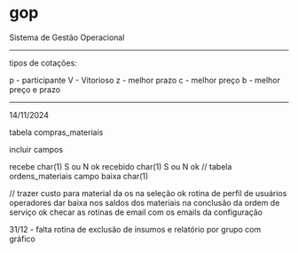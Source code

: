 # gop
Sistema de Gestão Operacional

--------------------------------------

tipos de cotações:

p - participante
V - Vitorioso
z - melhor prazo
c - melhor preço
b - melhor preço e prazo

---------------------------------------


14/11/2024

tabela compras_materiais

incluir campos

recebe char(1) S ou N  ok
recebido char(1) S ou N  ok
// tabela ordens_materiais
campo baixa char(1)

// 
trazer custo para material da os na seleção ok
rotina de perfil de usuários operadores
dar baixa nos saldos dos materiais na conclusão da ordem de serviço ok
checar as rotinas de email com os emails da configuração

31/12  - falta rotina de exclusão de insumos e relatório por grupo com gráfico